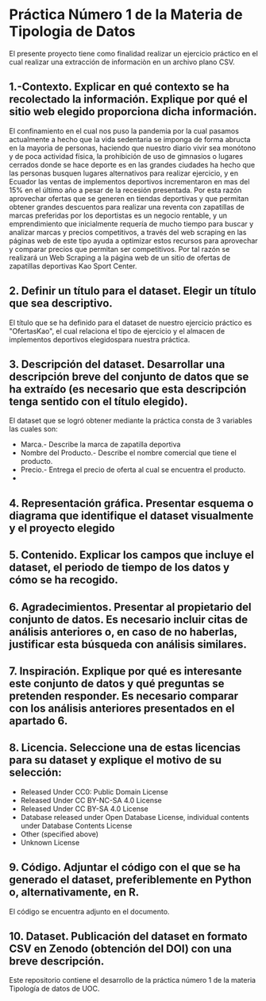 # Práctica Número 1 de la Materia de Tipologia de Datos

El presente proyecto tiene como finalidad realizar un ejercicio práctico en el cual realizar una extracción de informaciòn en un archivo plano CSV.

## 1.-Contexto. Explicar en qué contexto se ha recolectado la información. Explique por qué el sitio web elegido proporciona dicha información.
El confinamiento en el cual nos puso la pandemia por la cual pasamos actualmente a hecho que la vida sedentaria se imponga de forma abructa en la mayorìa de personas, haciendo que nuestro diario vivir sea monótono y de poca actividad física, la prohibición de uso de gimnasios o lugares cerrados donde se hace deporte es en las grandes ciudades ha hecho que las personas busquen lugares alternativos para realizar ejercicio, y en Ecuador las ventas de implementos deportivos incrementaron en mas del 15% en el último año a pesar de la recesión presentada. 
Por esta razón aprovechar ofertas que se generen en tiendas deportivas y que permitan obtener grandes descuentos para realizar una reventa con zapatillas de marcas preferidas por los deportistas es un negocio rentable, y un emprendimiento que inicialmente requería de mucho tiempo para buscar y analizar marcas y precios competitivos, a través del web scraping en las páginas web de este tipo ayuda a optimizar estos recursos para aprovechar y comparar precios que permitan ser competitivos.
Por tal razón se realizará un Web Scraping a la página web de un sitio de ofertas de zapatillas deportivas Kao Sport Center.

## 2. Definir un título para el dataset. Elegir un título que sea descriptivo.
El título que se ha definido para el dataset de nuestro ejercicio práctico es "OfertasKao", el cual relaciona el tipo de ejercicio y el almacen de implementos deportivos elegidospara nuestra práctica.

## 3. Descripción del dataset. Desarrollar una descripción breve del conjunto de datos que se ha extraído (es necesario que esta descripción tenga sentido con el título elegido).
El dataset que se logró obtener mediante la práctica consta de 3 variables las cuales son:
* Marca.- Describe la marca de zapatilla deportiva
* Nombre del Producto.- Describe el nombre comercial que tiene el producto.
* Precio.- Entrega el precio de oferta al cual se encuentra el producto.
* 
## 4. Representación gráfica. Presentar esquema o diagrama que identifique el dataset visualmente y el proyecto elegido

## 5. Contenido. Explicar los campos que incluye el dataset, el periodo de tiempo de los datos y cómo se ha recogido.

## 6. Agradecimientos. Presentar al propietario del conjunto de datos. Es necesario incluir citas de análisis anteriores o, en caso de no haberlas, justificar esta búsqueda con análisis similares.

## 7. Inspiración. Explique por qué es interesante este conjunto de datos y qué preguntas se pretenden responder. Es necesario comparar con los análisis anteriores presentados en el apartado 6.

## 8. Licencia. Seleccione una de estas licencias para su dataset y explique el motivo de su selección:
* Released Under CC0: Public Domain License
* Released Under CC BY-NC-SA 4.0 License
* Released Under CC BY-SA 4.0 License
* Database released under Open Database License, individual contents under Database Contents License
* Other (specified above)
*  Unknown License
## 9. Código. Adjuntar el código con el que se ha generado el dataset, preferiblemente en Python o, alternativamente, en R.
El código se encuentra adjunto en el documento.

## 10. Dataset. Publicación del dataset en formato CSV en Zenodo (obtención del DOI) con una breve descripción.
Este repositorio contiene el desarrollo de la práctica número 1 de la materia Tipología de datos de UOC.
